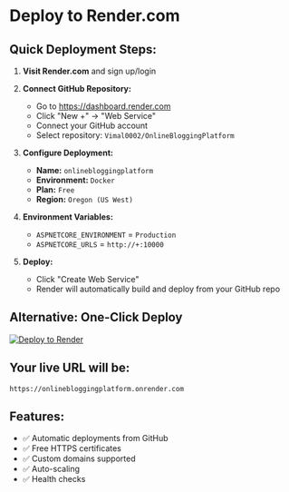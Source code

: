 # Deploy to Render.com

## Quick Deployment Steps:

1. **Visit Render.com** and sign up/login
2. **Connect GitHub Repository:**
   - Go to https://dashboard.render.com
   - Click "New +" → "Web Service"
   - Connect your GitHub account
   - Select repository: `Vimal0002/OnlineBloggingPlatform`

3. **Configure Deployment:**
   - **Name:** `onlinebloggingplatform`
   - **Environment:** `Docker`
   - **Plan:** `Free`
   - **Region:** `Oregon (US West)`

4. **Environment Variables:**
   - `ASPNETCORE_ENVIRONMENT` = `Production`
   - `ASPNETCORE_URLS` = `http://+:10000`

5. **Deploy:**
   - Click "Create Web Service"
   - Render will automatically build and deploy from your GitHub repo

## Alternative: One-Click Deploy

[![Deploy to Render](https://render.com/images/deploy-to-render-button.svg)](https://render.com/deploy?repo=https://github.com/Vimal0002/OnlineBloggingPlatform)

## Your live URL will be:
`https://onlinebloggingplatform.onrender.com`

## Features:
- ✅ Automatic deployments from GitHub
- ✅ Free HTTPS certificates
- ✅ Custom domains supported
- ✅ Auto-scaling
- ✅ Health checks